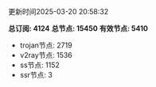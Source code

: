 更新时间2025-03-20 20:58:32

**总订阅: 4124**
**总节点: 15450**
**有效节点: 5410**
- trojan节点: 2719
- v2ray节点: 1536
- ss节点: 1152
- ssr节点: 3
